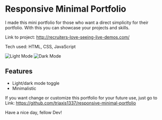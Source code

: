 # Responsive Minimal Portfolio

I made this mini portfolio for those who want a direct simplicity for their portfolio. With this you can showcase your projects and skills.

Link to project: http://recruiters-love-seeing-live-demos.com/

Tech used: HTML, CSS, JavaScript

![Light Mode](https://github.com/triaxis1337/responsive-minimal-portfolio/assets/129279807/50bfcb49-67ef-484d-b6e5-b84dd258c26d)
![Dark Mode](https://github.com/triaxis1337/responsive-minimal-portfolio/assets/129279807/161472a3-9a51-42a5-9c77-5b4cb2fe25e9)

## Features

- Light/dark mode toggle
- Minimalistic


If you want change or customize this portfolio for your future use, just go to Link: https://github.com/triaxis1337/responsive-minimal-portfolio

Have a nice day, fellow Dev!









